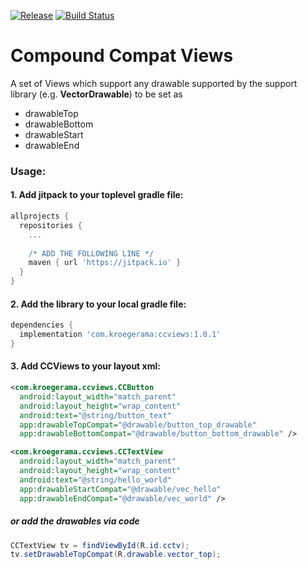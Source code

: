 [![Release](https://jitpack.io/v/kroegerama/ccviews.svg)](https://jitpack.io/#kroegerama/ccviews)
[![Build Status](https://travis-ci.org/kroegerama/ccviews.svg?branch=master)](https://travis-ci.org/kroegerama/ccviews)

# Compound Compat Views

A set of Views which support any drawable supported by the support library (e.g. **VectorDrawable**) to be set as
- drawableTop
- drawableBottom
- drawableStart
- drawableEnd

### Usage:

#### 1. Add jitpack to your **toplevel** gradle file:

```gradle
allprojects {
  repositories {
    ...
    
    /* ADD THE FOLLOWING LINE */
    maven { url 'https://jitpack.io' }
  }
}
```

#### 2. Add the library to your **local** gradle file:

```gradle
dependencies {
  implementation 'com.kroegerama:ccviews:1.0.1'
}
```

#### 3. Add CCViews to your layout xml:

```xml
<com.kroegerama.ccviews.CCButton
  android:layout_width="match_parent"
  android:layout_height="wrap_content"
  android:text="@string/button_text"
  app:drawableTopCompat="@drawable/button_top_drawable"
  app:drawableBottomCompat="@drawable/button_bottom_drawable" />

<com.kroegerama.ccviews.CCTextView
  android:layout_width="match_parent"
  android:layout_height="wrap_content"
  android:text="@string/hello_world"
  app:drawableStartCompat="@drawable/vec_hello"
  app:drawableEndCompat="@drawable/vec_world" />
```

##### or add the drawables via code

```java
CCTextView tv = findViewById(R.id.cctv);
tv.setDrawableTopCompat(R.drawable.vector_top);
```
